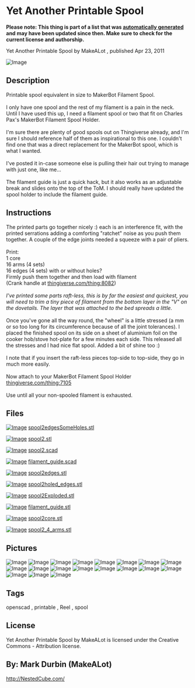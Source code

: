 Yet Another Printable Spool
===============
**Please note: This thing is part of a list that was [automatically generated](https://github.com/carlosgs/export-things) and may have been updated since then. Make sure to check for the current license and authorship.**  

Yet Another Printable Spool  by MakeALot , published Apr 23, 2011

![Image](img/spool2_display_large.jpg)

Description
--------
Printable spool equivalent in size to MakerBot Filament Spool.<br />
<br />
I only have one spool and the rest of my filament is a pain in the neck.<br />
Until I have used this up, I need a filament spool or two that fit on Charles Pax's MakerBot Filament Spool Holder.<br />
<br />
I'm sure there are plenty of good spools out on Thingiverse already, and I'm sure I should reference half of them as inspirational to this one. I couldn't find one that was a direct replacement for the MakerBot spool, which is what I wanted.<br />
<br />
I've posted it in-case someone else is pulling their hair out trying to manage with just one, like me...<br />
<br />
The filament guide is just a quick hack, but it also works as an adjustable break and slides onto the top of the ToM. I should really have updated the spool holder to include the filament guide.

Instructions
--------
The printed parts go together nicely :) each is an interference fit, with the printed serrations adding a comforting "ratchet" noise as you push them together.  A couple of the edge joints needed a squeeze with a pair of pliers.<br />
<br />
Print:<br />
 1 core<br />
 16 arms (4 sets)<br />
 16 edges (4 sets) with or without holes?<br />
Firmly push them together and then load with filament <br />
(Crank handle at <a href="http://www.thingiverse.com/thing:8082" target="_blank" rel="nofollow">thingiverse.com/thing:8082</a>)<br />
<br />
<i>I've printed some parts raft-less, this is by far the easiest and quickest, you will need to trim a tiny piece of filament from the bottom layer in the "V" on the dovetails. The layer that was attached to the bed spreads a little.</i><br />
<br />
Once you've gone all the way round, the "wheel" is a little stressed (a mm or so too long for its circumference because of all the joint tolerances). I placed the finished spool on its side on a sheet of aluminium foil on the cooker hob/stove hot-plate for a few minutes each side.  This released all the stresses and I had nice flat spool. Added a bit of shine too :)<br />
<br />
I note that if you insert the raft-less pieces top-side to top-side, they go in much more easily.<br />
<br />
Now attach to your MakerBot Filament Spool Holder<br />
<a href="http://www.thingiverse.com/thing:7105" target="_blank" rel="nofollow">thingiverse.com/thing:7105</a><br />
<br />
Use until all your non-spooled filament is exhausted.

Files
--------
[![Image](img/spool2edgesSomeHoles_preview_tinycard.jpg)](spool2edgesSomeHoles.stl)
 [ spool2edgesSomeHoles.stl](spool2edgesSomeHoles.stl)  

[![Image](img/spool2_preview_tinycard.jpg)](spool2.stl)
 [ spool2.stl](spool2.stl)  

[![Image](img/Gears_preview_tinycard.jpg)](spool2.scad)
 [ spool2.scad](spool2.scad)  

[![Image](img/Gears_preview_tinycard.jpg)](filament_guide.scad)
 [ filament_guide.scad](filament_guide.scad)  

[![Image](img/spool2edges_preview_tinycard.jpg)](spool2edges.stl)
 [ spool2edges.stl](spool2edges.stl)  

[![Image](img/spool2holed_edges_preview_tinycard.jpg)](spool2holed_edges.stl)
 [ spool2holed_edges.stl](spool2holed_edges.stl)  

[![Image](img/spool2Exploded_preview_tinycard.jpg)](spool2Exploded.stl)
 [ spool2Exploded.stl](spool2Exploded.stl)  

[![Image](img/filament_guide_preview_tinycard.jpg)](filament_guide.stl)
 [ filament_guide.stl](filament_guide.stl)  

[![Image](img/spool2core_preview_tinycard.jpg)](spool2core.stl)
 [ spool2core.stl](spool2core.stl)  

[![Image](img/spool2_4_arms_preview_tinycard.jpg)](spool2_4_arms.stl)
 [ spool2_4_arms.stl](spool2_4_arms.stl)  



Pictures
--------
![Image](img/spool2edges_display_large.jpg)
![Image](img/spool2core_display_large.jpg)
![Image](img/spool2Exploded_display_large.jpg)
![Image](img/SpoolCore_display_large_display_large.jpg)
![Image](img/spool2_4_arms_display_large.jpg)
![Image](img/Spool1_display_large_display_large.jpg)
![Image](img/Spool2_display_large_display_large.jpg)
![Image](img/Spool3_display_large_display_large.jpg)
![Image](img/Spool4_display_large_display_large.jpg)
![Image](img/SpoolAssy_display_large_display_large.jpg)
![Image](img/spool2holed_edges_display_large.jpg)
![Image](img/spool2edgesSomeHoles_display_large.jpg)
![Image](img/Spool5_display_large_display_large.jpg)
![Image](img/Spool6_display_large_display_large.jpg)
![Image](img/Spool7_display_large_display_large.jpg)
![Image](img/filament_guide_display_large.jpg)
![Image](img/018_display_large_display_large.jpg)
![Image](img/005_display_large_display_large.jpg)
![Image](img/spoolinnerdims_display_large.jpg)


Tags
--------
openscad , printable , Reel , spool  

  

License
--------
Yet Another Printable Spool by MakeALot is licensed under the Creative Commons - Attribution license.  



By: Mark Durbin (MakeALot)
--------
<http://NestedCube.com/>